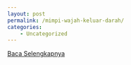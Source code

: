 ```yaml
---
layout: post
permalink: /mimpi-wajah-keluar-darah/
categories:
    - Uncategorized
---
```


[Baca Selengkapnya](/08)